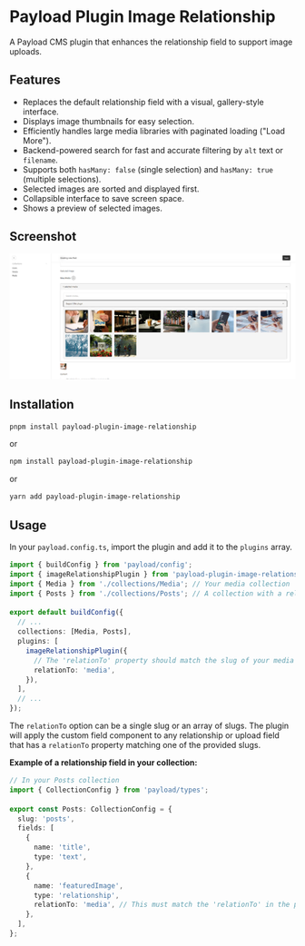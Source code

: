 # Payload Plugin Image Relationship

A Payload CMS plugin that enhances the relationship field to support image uploads.

## Features

- Replaces the default relationship field with a visual, gallery-style interface.
- Displays image thumbnails for easy selection.
- Efficiently handles large media libraries with paginated loading ("Load More").
- Backend-powered search for fast and accurate filtering by `alt` text or `filename`.
- Supports both `hasMany: false` (single selection) and `hasMany: true` (multiple selections).
- Selected images are sorted and displayed first.
- Collapsible interface to save screen space.
- Shows a preview of selected images.

## Screenshot

![Payload Plugin Image Relationship Screenshot](screenshot.png)

## Installation

```bash
pnpm install payload-plugin-image-relationship
```

or

```bash
npm install payload-plugin-image-relationship
```

or

```bash
yarn add payload-plugin-image-relationship
```

## Usage

In your `payload.config.ts`, import the plugin and add it to the `plugins` array.

```typescript
import { buildConfig } from 'payload/config';
import { imageRelationshipPlugin } from 'payload-plugin-image-relationship';
import { Media } from './collections/Media'; // Your media collection
import { Posts } from './collections/Posts'; // A collection with a relationship to Media

export default buildConfig({
  // ...
  collections: [Media, Posts],
  plugins: [
    imageRelationshipPlugin({
      // The 'relationTo' property should match the slug of your media collection
      relationTo: 'media',
    }),
  ],
  // ...
});
```

The `relationTo` option can be a single slug or an array of slugs. The plugin will apply the custom field component to any relationship or upload field that has a `relationTo` property matching one of the provided slugs.

**Example of a relationship field in your collection:**

```typescript
// In your Posts collection
import { CollectionConfig } from 'payload/types';

export const Posts: CollectionConfig = {
  slug: 'posts',
  fields: [
    {
      name: 'title',
      type: 'text',
    },
    {
      name: 'featuredImage',
      type: 'relationship',
      relationTo: 'media', // This must match the 'relationTo' in the plugin options
    },
  ],
};
```